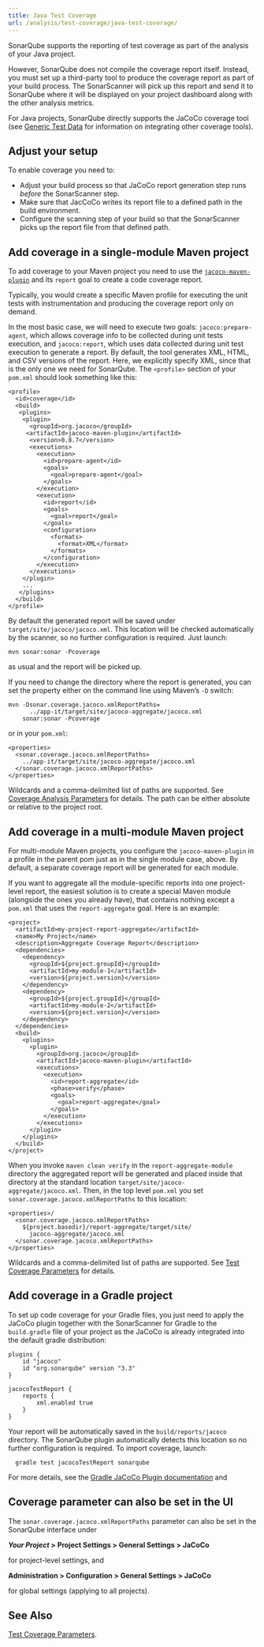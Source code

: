 ```yaml
---
title: Java Test Coverage
url: /analysis/test-coverage/java-test-coverage/
---
```


SonarQube supports the reporting of test coverage as part of the analysis of your Java project.

However, SonarQube does not compile the coverage report itself.
Instead, you must set up a third-party tool to produce the coverage report as part of your build process.
The SonarScanner will pick up this report and send it to SonarQube where it will be displayed on your project dashboard
along with the other analysis metrics.

For Java projects, SonarQube directly supports the JaCoCo coverage tool
(see [Generic Test Data](/analysis/test-coverage/generic-test/) for information on integrating other coverage tools).


## Adjust your setup

To enable coverage you need to:

* Adjust your build process so that JaCoCo report generation step runs _before_ the SonarScanner step.
* Make sure that JacCoCo writes its report file to a defined path in the build environment.
* Configure the scanning step of your build so that the SonarScanner picks up the report file from that defined path.


## Add coverage in a single-module Maven project

To add coverage to your Maven project you need to use the [`jacoco-maven-plugin`](https://mvnrepository.com/artifact/org.jacoco/jacoco-maven-plugin) and its `report` goal to create a code coverage report.

Typically, you would create a specific Maven profile for executing the unit tests with instrumentation and producing the coverage report only on demand. 

In the most basic case, we will need to execute two goals: `jacoco:prepare-agent`, which allows coverage info to be collected during unit tests execution, and `jacoco:report`, which uses data collected during unit test execution to generate a report.
By default, the tool generates XML, HTML, and CSV versions of the report.
Here, we explicitly specify XML, since that is the only one we need for SonarQube.
The `<profile>` section of your `pom.xml` should look something like this:

```
<profile>
  <id>coverage</id>
  <build>
   <plugins>
    <plugin>
      <groupId>org.jacoco</groupId>
     <artifactId>jacoco-maven-plugin</artifactId>
      <version>0.8.7</version>
      <executions>
        <execution>
          <id>prepare-agent</id>
          <goals>
            <goal>prepare-agent</goal>
          </goals>
        </execution>
        <execution>
          <id>report</id>
          <goals>
            <goal>report</goal>
          </goals>
          <configuration>
            <formats>
              <format>XML</format>
            </formats>
          </configuration>
        </execution>
      </executions>
    </plugin>
    ...
   </plugins>
  </build>
</profile>
```

By default the generated report will be saved under `target/site/jacoco/jacoco.xml`.
This location will be checked automatically by the scanner, so no further configuration is required.
Just launch: 

```
mvn sonar:sonar -Pcoverage
```

as usual and the report will be picked up.

If you need to change the directory where the report is generated, you can set the property either on the command line using Maven’s `-D` switch:

```
mvn -Dsonar.coverage.jacoco.xmlReportPaths=
      ../app-it/target/site/jacoco-aggregate/jacoco.xml
    sonar:sonar -Pcoverage
```

or in your `pom.xml`:

```
<properties>
  <sonar.coverage.jacoco.xmlReportPaths>
    ../app-it/target/site/jacoco-aggregate/jacoco.xml
  </sonar.coverage.jacoco.xmlReportPaths>
</properties>
```

Wildcards and a comma-delimited list of paths are supported.
See [Coverage Analysis Parameters](/analysis/test-coverage/test-coverage-parameters/) for details.
The path can be either absolute or relative to the project root.


## **Add coverage in a multi-module Maven project**

For multi-module Maven projects, you configure the `jacoco-maven-plugin` in a profile in the parent pom just as in the single module case, above. By default, a separate coverage report will be generated for each module.

If you want to aggregate all the module-specific reports into one project-level report, the easiest solution is to create a special Maven module (alongside the ones you already have), that contains nothing except a `pom.xml` that uses the `report-aggregate` goal. Here is an example:

```
<project>
  <artifactId>my-project-report-aggregate</artifactId>
  <name>My Project</name>
  <description>Aggregate Coverage Report</description>
  <dependencies>
    <dependency>
      <groupId>${project.groupId}</groupId>
      <artifactId>my-module-1</artifactId>
      <version>${project.version}</version>
    </dependency>
    <dependency>
      <groupId>${project.groupId}</groupId>
      <artifactId>my-module-2</artifactId>
      <version>${project.version}</version>
    </dependency>
  </dependencies>
  <build>
    <plugins>
      <plugin>
        <groupId>org.jacoco</groupId>
        <artifactId>jacoco-maven-plugin</artifactId>
        <executions>
          <execution>
            <id>report-aggregate</id>
            <phase>verify</phase>
            <goals>
              <goal>report-aggregate</goal>
            </goals>
          </execution>
        </executions>
      </plugin>
    </plugins>
  </build>
</project>
```

When you invoke `maven clean verify` in the `report-aggregate-module` directory the aggregated report will be generated and placed inside that directory at the standard location `target/site/jacoco-aggregate/jacoco.xml`.
Then, in the top level `pom.xml` you set `sonar.coverage.jacoco.xmlReportPaths` to this location:

```
<properties>/
  <sonar.coverage.jacoco.xmlReportPaths>
    ${project.basedir}/report-aggregate/target/site/
      jacoco-aggregate/jacoco.xml
  </sonar.coverage.jacoco.xmlReportPaths>
</properties>
```

Wildcards and a comma-delimited list of paths are supported.
See [Test Coverage Parameters](/analysis/test-coverage/test-coverage-parameters/) for details.


## Add coverage in a Gradle project

To set up code coverage for your Gradle files, you just need to apply the JaCoCo plugin together with the SonarScanner for Gradle to the `build.gradle` file of your project as the JaCoCo is already integrated into the default gradle distribution:

```
plugins {
    id "jacoco"
    id "org.sonarqube" version "3.3"
}

jacocoTestReport {
    reports {
        xml.enabled true
    }
}
```

Your report will be automatically saved in the `build/reports/jacoco` directory.
The SonarQube plugin automatically detects this location so no further configuration is required.
To import coverage, launch:

```
  gradle test jacocoTestReport sonarqube
```

For more details, see the [Gradle JaCoCo Plugin documentation](https://docs.gradle.org/current/userguide/jacoco_plugin.html) and


## Coverage parameter can also be set in the UI

The `sonar.coverage.jacoco.xmlReportPaths` parameter can also be set in the SonarQube interface under

  **_Your Project_ > Project Settings > General Settings > JaCoCo**

  for project-level settings, and

  **Administration > Configuration > General Settings > JaCoCo**

  for global settings (applying to all projects).


## See Also

[Test Coverage Parameters](/analysis/test-coverage/test-coverage-parameters/).
